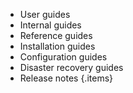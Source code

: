 * User guides
* Internal guides
* Reference guides
* Installation guides
* Configuration guides
* Disaster recovery guides
* Release notes
{.items}
